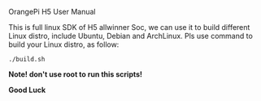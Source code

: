 OrangePi H5 User Manual

This is full linux SDK of H5 allwinner Soc, we can use it to build different 
Linux distro, include Ubuntu, Debian and ArchLinux. Pls use command to build 
your Linux distro, as follow:

`./build.sh`

**Note! don't use root to run this scripts!**

**Good Luck**
